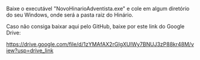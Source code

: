 Baixe o executável "NovoHinarioAdventista.exe" e cole em algum diretório do seu Windows, onde será a pasta raiz do Hinário.

Caso não consiga baixar aqui pelo GitHub, baixe por este link do Google Drive:

https://drive.google.com/file/d/1zYMAfAX2rGIgXUIWy7BNUJ3zP88kr48M/view?usp=drive_link
